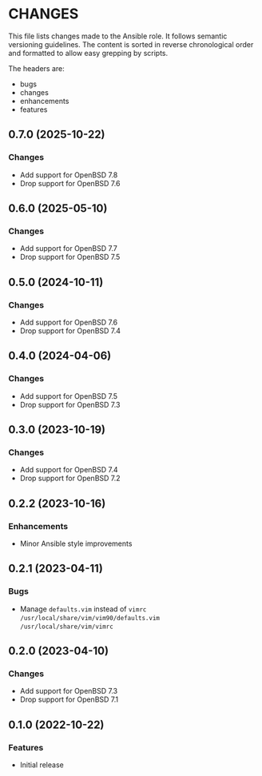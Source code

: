 # CHANGES

This file lists changes made to the Ansible role. It follows semantic versioning
guidelines. The content is sorted in reverse chronological order and formatted
to allow easy grepping by scripts.

The headers are:
- bugs
- changes
- enhancements
- features

## 0.7.0 (2025-10-22)

### Changes

- Add support for OpenBSD 7.8
- Drop support for OpenBSD 7.6

## 0.6.0 (2025-05-10)

### Changes

- Add support for OpenBSD 7.7
- Drop support for OpenBSD 7.5

## 0.5.0 (2024-10-11)

### Changes

- Add support for OpenBSD 7.6
- Drop support for OpenBSD 7.4

## 0.4.0 (2024-04-06)

### Changes

- Add support for OpenBSD 7.5
- Drop support for OpenBSD 7.3

## 0.3.0 (2023-10-19)

### Changes

- Add support for OpenBSD 7.4
- Drop support for OpenBSD 7.2

## 0.2.2 (2023-10-16)

### Enhancements

- Minor Ansible style improvements

## 0.2.1 (2023-04-11)

### Bugs

- Manage `defaults.vim` instead of `vimrc` \
  `/usr/local/share/vim/vim90/defaults.vim` \
  `/usr/local/share/vim/vimrc`

## 0.2.0 (2023-04-10)

### Changes

- Add support for OpenBSD 7.3
- Drop support for OpenBSD 7.1

## 0.1.0 (2022-10-22)

### Features

- Initial release
